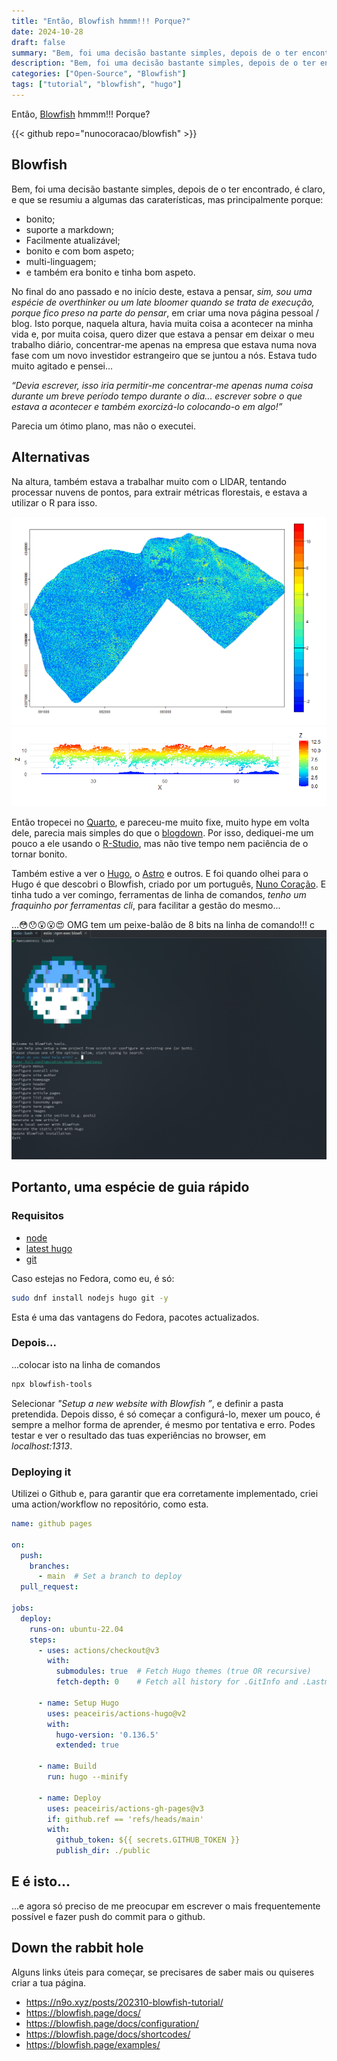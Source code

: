 ```yaml
---
title: "Então, Blowfish hmmm!!! Porque?"
date: 2024-10-28
draft: false
summary: "Bem, foi uma decisão bastante simples, depois de o ter encontrado, é claro, e resumiu-se a algumas das caraterísticas, mas principalmente..."
description: "Bem, foi uma decisão bastante simples, depois de o ter encontrado, é claro, e resumiu-se a algumas das caraterísticas, mas principalmente..."
categories: ["Open-Source", "Blowfish"]
tags: ["tutorial", "blowfish", "hugo"]
---
```

Então, [Blowfish](https://blowfish.page/) hmmm!!! Porque?

{{< github repo="nunocoracao/blowfish" >}}

## Blowfish

Bem, foi uma decisão bastante simples, depois de o ter encontrado, é claro, e que se resumiu a algumas das caraterísticas, mas principalmente porque:

* bonito;
* suporte a markdown;
* Facilmente atualizável;
* bonito e com bom aspeto;
* multi-linguagem;
* e também era bonito e tinha bom aspeto.

No final do ano passado e no início deste, estava a pensar, *sim, sou uma espécie de overthinker ou um late bloomer quando se trata de execução, porque fico preso na parte do pensar*, em criar uma nova página pessoal / blog. Isto porque, naquela altura, havia muita coisa a acontecer na minha vida e, por muita coisa, quero dizer que estava a pensar em deixar o meu trabalho diário, concentrar-me apenas na empresa que estava numa nova fase com um novo investidor estrangeiro que se juntou a nós. Estava tudo muito agitado e pensei...

*“Devia escrever, isso iria permitir-me concentrar-me apenas numa coisa durante um breve período tempo durante o dia... escrever sobre o que estava a acontecer e também exorcizá-lo colocando-o em algo!”*

Parecia um ótimo plano, mas não o executei.

## Alternativas
Na altura, também estava a trabalhar muito com o LIDAR, tentando processar nuvens de pontos, para extrair métricas florestais, e estava a utilizar o R para isso.

![](img/hmean.png)
![](img/Rplot03.png)


Então tropecei no [Quarto](https://quarto.org/), e pareceu-me muito fixe, muito hype em volta dele, parecia mais simples do que o [blogdown](https://bookdown.org/yihui/blogdown/). Por isso, dediquei-me um pouco a ele usando o [R-Studio](https://posit.co/products/open-source/rstudio/), mas não tive tempo nem paciência de o tornar bonito.

Também estive a ver o [Hugo](https://gohugo.io/), o [Astro](https://astro.build/) e outros. E foi quando olhei para o Hugo é que descobri o Blowfish, criado por um português, [Nuno Coração](https://n9o.xyz/about/). E tinha tudo a ver comingo, ferramentas de linha de comandos, *tenho um fraquinho por ferramentas cli*, para facilitar a gestão do mesmo...

...😳😯😲😮😍 OMG tem um peixe-balão de 8 bits na linha de comando!!!
c
![](img/blowfish_cli.png)

## Portanto, uma espécie de guia rápido

### Requisitos
+ [node](https://nodejs.org/en)
+ [latest hugo](https://gohugo.io/installation/)
+ [git](https://git-scm.com/book/en/v2/Getting-Started-Installing-Git)

Caso estejas no Fedora, como eu, é só:
  ```bash
  sudo dnf install nodejs hugo git -y
  ```
Esta é uma das vantagens do Fedora, pacotes actualizados. 

### Depois...
...colocar isto na linha de comandos
```bash
npx blowfish-tools
```

Selecionar *"Setup a new website with Blowfish ”*, e definir a pasta pretendida. Depois disso, é só começar a configurá-lo, mexer um pouco, é sempre a melhor forma de aprender, é mesmo por tentativa e erro. Podes testar e ver o resultado das tuas experiências no browser, em *localhost:1313*.

### Deploying it 

Utilizei o Github e, para garantir que era corretamente implementado, criei uma action/workflow no repositório, como esta.

```yml
name: github pages

on:
  push:
    branches:
      - main  # Set a branch to deploy
  pull_request:

jobs:
  deploy:
    runs-on: ubuntu-22.04
    steps:
      - uses: actions/checkout@v3
        with:
          submodules: true  # Fetch Hugo themes (true OR recursive)
          fetch-depth: 0    # Fetch all history for .GitInfo and .Lastmod

      - name: Setup Hugo
        uses: peaceiris/actions-hugo@v2
        with:
          hugo-version: '0.136.5'
          extended: true

      - name: Build
        run: hugo --minify

      - name: Deploy
        uses: peaceiris/actions-gh-pages@v3
        if: github.ref == 'refs/heads/main'
        with:
          github_token: ${{ secrets.GITHUB_TOKEN }}
          publish_dir: ./public
```
## E é isto...

...e agora só preciso de me preocupar em escrever o mais frequentemente possível e fazer push do commit para o github.


## Down the rabbit hole

Alguns links úteis para começar, se precisares de saber mais ou quiseres criar a tua página.

- https://n9o.xyz/posts/202310-blowfish-tutorial/
- https://blowfish.page/docs/
- https://blowfish.page/docs/configuration/
- https://blowfish.page/docs/shortcodes/
- https://blowfish.page/examples/
